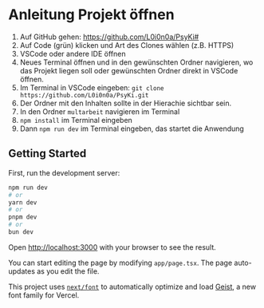 # Anleitung Projekt öffnen

1. Auf GitHub gehen: https://github.com/L0i0n0a/PsyKi# 
2. Auf Code (grün) klicken und Art des Clones wählen (z.B. HTTPS)
3. VSCode oder andere IDE öffnen
4. Neues Terminal öffnen und in den gewünschten Ordner navigieren, wo das Projekt liegen soll oder gewünschten Ordner direkt in VSCode öffnen. 
5. Im Terminal in VSCode eingeben: `git clone https://github.com/L0i0n0a/PsyKi.git`
6. Der Ordner mit den Inhalten sollte in der Hierachie sichtbar sein.
7. In den Ordner `multarbeit` navigieren im Terminal
8. `npm install` im Terminal eingeben
9. Dann `npm run dev` im Terminal eingeben, das startet die Anwendung



## Getting Started

First, run the development server:

```bash
npm run dev
# or
yarn dev
# or
pnpm dev
# or
bun dev
```

Open [http://localhost:3000](http://localhost:3000) with your browser to see the result.

You can start editing the page by modifying `app/page.tsx`. The page auto-updates as you edit the file.

This project uses [`next/font`](https://nextjs.org/docs/app/building-your-application/optimizing/fonts) to automatically optimize and load [Geist](https://vercel.com/font), a new font family for Vercel.

